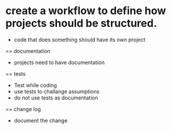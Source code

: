 # create a workflow to define how projects should be structured.

* code that does something should have its own project

==     documentation 
- projects need to have documentation


==     tests 
- Test while coding
- use tests to challange assumptions
- do not use tests as documentation

==     change log 
- document the change






